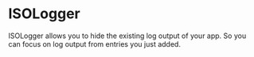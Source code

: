 ISOLogger
=========

ISOLogger allows you to hide the existing log output of your app. So you can focus on log output from entries you just added.

